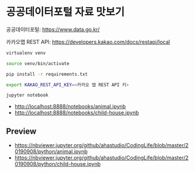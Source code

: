 # 공공데이터포털 자료 맛보기

공공데이터포털: <https://www.data.go.kr/>

카카오맵 REST API: <https://developers.kakao.com/docs/restapi/local>

```bash
virtualenv venv

source venv/bin/activate

pip install -r requirements.txt

export KAKAO_REST_API_KEY=<카카오 앱 REST API 키>

jupyter notebook
```

- <http://localhost:8888/notebooks/animal.ipynb>
- <http://localhost:8888/notebooks/child-house.ipynb>

## Preview

- <https://nbviewer.jupyter.org/github/ahastudio/CodingLife/blob/master/20190908/python/animal.ipynb>
- <https://nbviewer.jupyter.org/github/ahastudio/CodingLife/blob/master/20190908/python/child-house.ipynb>

